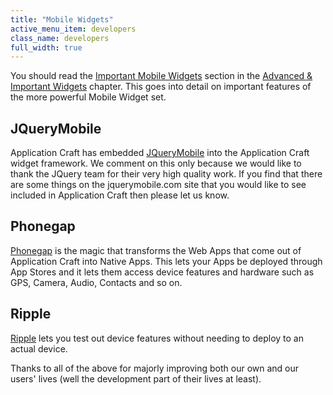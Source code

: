 ```yaml
---
title: "Mobile Widgets"
active_menu_item: developers
class_name: developers
full_width: true
---
```



You should read the [Important Mobile Widgets](/developers/documentation/product-guide/advanced-important-widgets/important-mobile-widgets/) section in the [Advanced & Important Widgets](/developers/documentation/product-guide/advanced-important-widgets/) chapter. This goes into detail on important features of the more powerful Mobile Widget set.

## JQueryMobile

Application Craft has embedded [JQueryMobile](http://jquerymobile.com) into the Application Craft widget framework. We comment on this only because we would like to thank the JQuery team for their very high quality work. If you find that there are some things on the jquerymobile.com site that you would like to see included in Application Craft then please let us know.

## Phonegap

[Phonegap](http://www.phonegap.com) is the magic that transforms the Web Apps that come out of Application Craft into Native Apps. This lets your Apps be deployed through App Stores and it lets them access device features and hardware such as GPS, Camera, Audio, Contacts and so on.

## Ripple

[Ripple](https://bdsc.webapps.blackberry.com/html5/download) lets you test out device features without needing to deploy to an actual device.

Thanks to all of the above for majorly improving both our own and our users' lives (well the development part of their lives at least).


